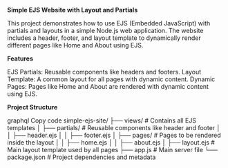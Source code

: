 **Simple EJS Website with Layout and Partials**

This project demonstrates how to use EJS (Embedded JavaScript) with partials and layouts in a simple Node.js web application. The website includes a header, footer, and layout template to dynamically render different pages like Home and About using EJS.

**Features**

EJS Partials: Reusable components like headers and footers.
Layout Template: A common layout for all pages with dynamic content.
Dynamic Pages: Pages like Home and About are rendered with dynamic content using EJS.

**Project Structure**

graphql
Copy code
simple-ejs-site/
  ├── views/               # Contains all EJS templates
  │   ├── partials/         # Reusable components like header and footer
  │   │   ├── header.ejs
  │   │   ├── footer.ejs
  │   ├── pages/            # Pages to be rendered inside the layout
  │   │   ├── home.ejs
  │   │   ├── about.ejs
  │   ├── layout.ejs        # Main layout template used by all pages
  ├── app.js                # Main server file
  └── package.json          # Project dependencies and metadata

